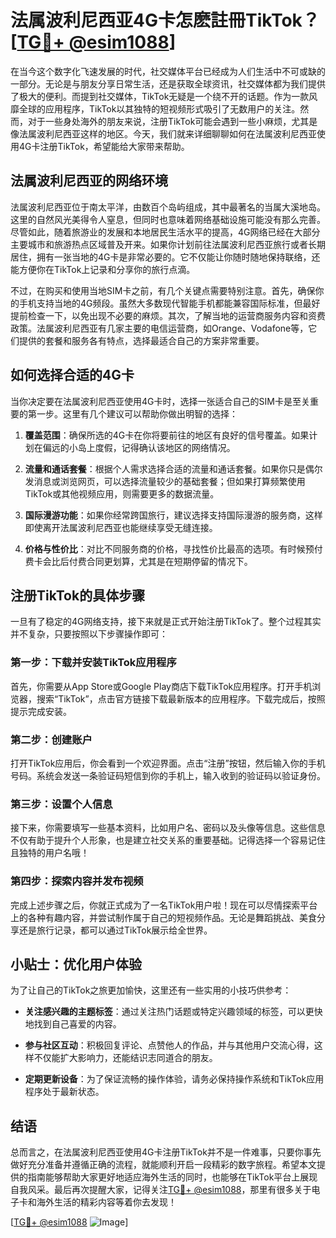 # 法属波利尼西亚4G卡怎麽註冊TikTok？[[TG💪+ @esim1088](https://t.me/s/esim1088)]

在当今这个数字化飞速发展的时代，社交媒体平台已经成为人们生活中不可或缺的一部分。无论是与朋友分享日常生活，还是获取全球资讯，社交媒体都为我们提供了极大的便利。而提到社交媒体，TikTok无疑是一个绕不开的话题。作为一款风靡全球的应用程序，TikTok以其独特的短视频形式吸引了无数用户的关注。然而，对于一些身处海外的朋友来说，注册TikTok可能会遇到一些小麻烦，尤其是像法属波利尼西亚这样的地区。今天，我们就来详细聊聊如何在法属波利尼西亚使用4G卡注册TikTok，希望能给大家带来帮助。

## 法属波利尼西亚的网络环境

法属波利尼西亚位于南太平洋，由数百个岛屿组成，其中最著名的当属大溪地岛。这里的自然风光美得令人窒息，但同时也意味着网络基础设施可能没有那么完善。尽管如此，随着旅游业的发展和本地居民生活水平的提高，4G网络已经在大部分主要城市和旅游热点区域普及开来。如果你计划前往法属波利尼西亚旅行或者长期居住，拥有一张当地的4G卡是非常必要的。它不仅能让你随时随地保持联络，还能方便你在TikTok上记录和分享你的旅行点滴。

不过，在购买和使用当地SIM卡之前，有几个关键点需要特别注意。首先，确保你的手机支持当地的4G频段。虽然大多数现代智能手机都能兼容国际标准，但最好提前检查一下，以免出现不必要的麻烦。其次，了解当地的运营商服务内容和资费政策。法属波利尼西亚有几家主要的电信运营商，如Orange、Vodafone等，它们提供的套餐和服务各有特点，选择最适合自己的方案非常重要。

## 如何选择合适的4G卡

当你决定要在法属波利尼西亚使用4G卡时，选择一张适合自己的SIM卡是至关重要的第一步。这里有几个建议可以帮助你做出明智的选择：

1. **覆盖范围**：确保所选的4G卡在你将要前往的地区有良好的信号覆盖。如果计划在偏远的小岛上度假，记得确认该地区的网络情况。
   
2. **流量和通话套餐**：根据个人需求选择合适的流量和通话套餐。如果你只是偶尔发消息或浏览网页，可以选择流量较少的基础套餐；但如果打算频繁使用TikTok或其他视频应用，则需要更多的数据流量。

3. **国际漫游功能**：如果你经常跨国旅行，建议选择支持国际漫游的服务商，这样即使离开法属波利尼西亚也能继续享受无缝连接。

4. **价格与性价比**：对比不同服务商的价格，寻找性价比最高的选项。有时候预付费卡会比后付费合同更划算，尤其是在短期停留的情况下。

## 注册TikTok的具体步骤

一旦有了稳定的4G网络支持，接下来就是正式开始注册TikTok了。整个过程其实并不复杂，只要按照以下步骤操作即可：

### 第一步：下载并安装TikTok应用程序

首先，你需要从App Store或Google Play商店下载TikTok应用程序。打开手机浏览器，搜索“TikTok”，点击官方链接下载最新版本的应用程序。下载完成后，按照提示完成安装。

### 第二步：创建账户

打开TikTok应用后，你会看到一个欢迎界面。点击“注册”按钮，然后输入你的手机号码。系统会发送一条验证码短信到你的手机上，输入收到的验证码以验证身份。

### 第三步：设置个人信息

接下来，你需要填写一些基本资料，比如用户名、密码以及头像等信息。这些信息不仅有助于提升个人形象，也是建立社交关系的重要基础。记得选择一个容易记住且独特的用户名哦！

### 第四步：探索内容并发布视频

完成上述步骤之后，你就正式成为了一名TikTok用户啦！现在可以尽情探索平台上的各种有趣内容，并尝试制作属于自己的短视频作品。无论是舞蹈挑战、美食分享还是旅行记录，都可以通过TikTok展示给全世界。

## 小贴士：优化用户体验

为了让自己的TikTok之旅更加愉快，这里还有一些实用的小技巧供参考：

- **关注感兴趣的主题标签**：通过关注热门话题或特定兴趣领域的标签，可以更快地找到自己喜爱的内容。
  
- **参与社区互动**：积极回复评论、点赞他人的作品，并与其他用户交流心得，这样不仅能扩大影响力，还能结识志同道合的朋友。
  
- **定期更新设备**：为了保证流畅的操作体验，请务必保持操作系统和TikTok应用程序处于最新状态。

## 结语

总而言之，在法属波利尼西亚使用4G卡注册TikTok并不是一件难事，只要你事先做好充分准备并遵循正确的流程，就能顺利开启一段精彩的数字旅程。希望本文提供的指南能够帮助大家更好地适应海外生活的同时，也能够在TikTok平台上展现自我风采。最后再次提醒大家，记得关注[TG💪+ @esim1088](https://t.me/s/esim1088)，那里有很多关于电子卡和海外生活的精彩内容等着你去发现！

[[TG💪+ @esim1088](https://t.me/s/esim1088) ![Image](https://i.postimg.cc/4NQfJmqS/Snipaste-2025-05-13-00-14-12.png)]